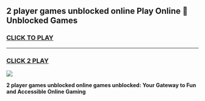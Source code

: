 
## 2 player games unblocked online Play Online 👋 Unblocked Games
<h3>
<a href="https://premium.freeplayer.one?title=2_player_games_unblocked_online&ref=19F">CLICK TO PLAY</a></h3>
<hr>

<h3>
<a href="https://premium.freeplayer.one?title=2_player_games_unblocked_online&ref=19F">CLICK 2 PLAY</a>
  
</h3>

<a href="https://premium.freeplayer.one?title=2_player_games_unblocked_online&ref=19F"><img src="https://clearcache.store/games.png"></a>


**2 player games unblocked online games unblocked: Your Gateway to Fun and Accessible Online Gaming**
